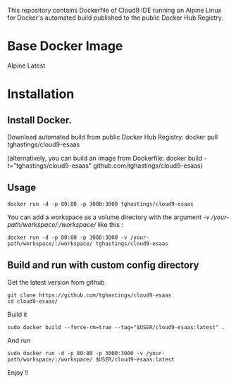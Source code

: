 This repository contains Dockerfile of Cloud9 IDE running on Alpine Linux for Docker's automated build published to the public Docker Hub Registry.

# Base Docker Image
Alpine Latest

# Installation

## Install Docker.

Download automated build from public Docker Hub Registry: docker pull tghastings/cloud9-esaas

(alternatively, you can build an image from Dockerfile: docker build -t="tghastings/cloud9-esaas" github.com/tghastings/cloud9-esaas)

## Usage

    docker run -d -p 80:80 -p 3000:3000 tghastings/cloud9-esaas
    
You can add a workspace as a volume directory with the argument *-v /your-path/workspace/:/workspace/* like this :

    docker run -d -p 80:80 -p 3000:3000 -v /your-path/workspace/:/workspace/ tghastings/cloud9-esaas
    
## Build and run with custom config directory

Get the latest version from github

    git clone https://github.com/tghastings/cloud9-esaas
    cd cloud9-esaas/

Build it

    sudo docker build --force-rm=true --tag="$USER/cloud9-esaas:latest" .
    
And run

    sudo docker run -d -p 80:80 -p 3000:3000 -v /your-path/workspace/:/workspace/ $USER/cloud9-esaas:latest
    
Enjoy !!
